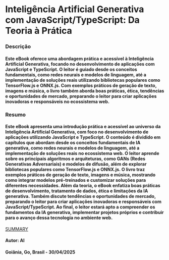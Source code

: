 # Inteligência Artificial Generativa com JavaScript/TypeScript: Da Teoria à Prática


### Descrição 

#### Este eBook oferece uma abordagem prática e acessível à Inteligência Artificial Generativa, focando no desenvolvimento de aplicações com JavaScript e TypeScript. O leitor é guiado desde os conceitos fundamentais, como redes neurais e modelos de linguagem, até a implementação de soluções reais utilizando bibliotecas populares como TensorFlow.js e ONNX.js. Com exemplos práticos de geração de texto, imagens e música, o livro também aborda boas práticas, ética, tendências e oportunidades de mercado, preparando o leitor para criar aplicações inovadoras e responsáveis no ecossistema web.


### Resumo 

#### Este eBook apresenta uma introdução prática e acessível ao universo da Inteligência Artificial Generativa, com foco no desenvolvimento de aplicações utilizando JavaScript e TypeScript. O conteúdo é dividido em capítulos que abordam desde os conceitos fundamentais de IA generativa, como redes neurais e modelos de linguagem, até a implementação de soluções reais no ecossistema web. O leitor aprende sobre os principais algoritmos e arquiteturas, como GANs (Redes Generativas Adversariais) e modelos de difusão, além de explorar bibliotecas populares como TensorFlow.js e ONNX.js. O livro traz exemplos práticos de geração de texto, imagens e música, mostrando como integrar modelos pré-treinados e customizar soluções para diferentes necessidades. Além da teoria, o eBook enfatiza boas práticas de desenvolvimento, tratamento de dados, ética e limitações da IA generativa. Também discute tendências e oportunidades de mercado, preparando o leitor para criar aplicações inovadoras e responsáveis com JavaScript/TypeScript. Ao final, o leitor estará apto a compreender os fundamentos da IA generativa, implementar projetos próprios e contribuir para o avanço dessa tecnologia no ambiente web.


[SUMMARY](./SUMMARY.md)


#### Autor: AI

#### Goiânia, Go, Brasil - 30/04/2025
        